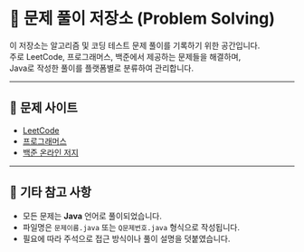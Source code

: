 # 🧠 문제 풀이 저장소 (Problem Solving)

이 저장소는 알고리즘 및 코딩 테스트 문제 풀이를 기록하기 위한 공간입니다.  
주로 LeetCode, 프로그래머스, 백준에서 제공하는 문제들을 해결하며,  
Java로 작성한 풀이를 플랫폼별로 분류하여 관리합니다.

---

## 🔗 문제 사이트

- [LeetCode](https://leetcode.com/)
- [프로그래머스](https://school.programmers.co.kr/)
- [백준 온라인 저지](https://www.acmicpc.net/)

---

## 📌 기타 참고 사항

- 모든 문제는 **Java** 언어로 풀이되었습니다.
- 파일명은 `문제이름.java` 또는 `Q문제번호.java` 형식으로 작성됩니다.
- 필요에 따라 주석으로 접근 방식이나 풀이 설명을 덧붙였습니다.
